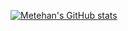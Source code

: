 
<!--
**metehancekic/metehancekic** is a ✨ _special_ ✨ repository because its `README.md` (this file) appears on your GitHub profile.
-->

[![Metehan's GitHub stats](https://github-readme-stats.vercel.app/api?username=metehancekic)](https://github.com/anuraghazra/github-readme-stats)


